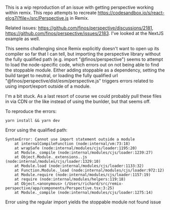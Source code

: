 This is a wip reproduction of an issue with getting perspective working within remix. This repo attempts to recreate https://codesandbox.io/s/react-elcg7i?file=/src/Perspective.js in Remix.

Related issues: https://github.com/finos/perspective/discussions/2181, https://github.com/finos/perspective/issues/2183. I've looked at the NextJS example as well.

This seems challenging since Remix explicitly doesn't want to open up its compiler so far that I can tell, but importing the perspective library without the fully qualified path (e.g. import "@finos/perspective") seems to attempt to load the node-specific code, which errors out on not being able to find the stoppable module. Either adding stoppable as a dependency, setting the build target to neutral, or loading the fully qualified url "@finos/perspective/dist/esm/perspective.js" triggers errors related to using import/export outside of a module.

I'm a bit stuck. As a last resort of course we could probably pull these files in via CDN or the like instead of using the bunlder, but that seems off.

To reproduce the errors:
```shell
yarn install && yarn dev
```

Error using the qualified path:

```
SyntaxError: Cannot use import statement outside a module
    at internalCompileFunction (node:internal/vm:73:18)
    at wrapSafe (node:internal/modules/cjs/loader:1195:20)
    at Module._compile (node:internal/modules/cjs/loader:1239:27)
    at Object.Module._extensions..js (node:internal/modules/cjs/loader:1329:10)
    at Module.load (node:internal/modules/cjs/loader:1133:32)
    at Function.Module._load (node:internal/modules/cjs/loader:972:12)
    at Module.require (node:internal/modules/cjs/loader:1157:19)
    at require (node:internal/modules/helpers:119:18)
    at Object.<anonymous> (/Users/richard/src/remix-perspective/app/components/Perspective.tsx:3:25)
    at Module._compile (node:internal/modules/cjs/loader:1275:14)
```

Error using the regular import yields the stoppable module not found issue
